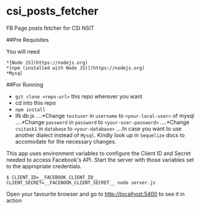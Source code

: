 # csi_posts_fetcher

FB Page posts fetcher for CSI NSIT 

##Pre Requisites

You will need

```
*[Node JS](https://nodejs.org)
*[npm (installed with Node JS)](https://nodejs.org)
*Mysql
```

##For Running

* `git clone <repo-url>` this repo wherever you want
* cd into this repo
* `npm install`
* IN db.js
....*Change `testuser` in `username` to `<your-local-user>` of mysql
....*Change `password` in `password` to `<your-user-password>`
....*Change `csitask1` in `database` to `<your-database>`
....In case you want to use another dialect instead of `Mysql`. Kindly look up in `Sequelize` docs to accomodate for the necessary changes.

This app uses environment variables to configure the Client ID and Secret needed to access Facebook's API. Start the server with those variables set to the appropriate credentials.

`$ CLIENT_ID=__FACEBOOK_CLIENT_ID__ CLIENT_SECRET=__FACEBOOK_CLIENT_SECRET__ node server.js`

Open your favourite browser and go to [http://localhost:5400](http://localhost:5400) to see it in action
